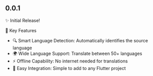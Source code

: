 ## 0.0.1

✨ Initial Release!

🎯 Key Features

* 🔍 Smart Language Detection: Automatically identifies the source language
* 🌍 Wide Language Support: Translate between 50+ languages
* ⚡ Offline Capability: No internet needed for translations
* 📱 Easy Integration: Simple to add to any Flutter project